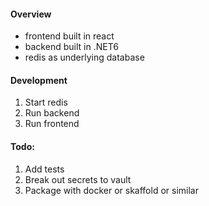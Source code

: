 #### Overview
 - frontend built in react
 - backend built in .NET6
 - redis as underlying database

#### Development
1. Start redis 
2. Run backend
3. Run frontend 

#### Todo:
1. Add tests
2. Break out secrets to vault 
3. Package with docker or skaffold or similar 